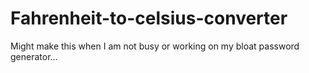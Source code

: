 # Fahrenheit-to-celsius-converter

Might make this when I am not busy or working on my bloat password generator...
